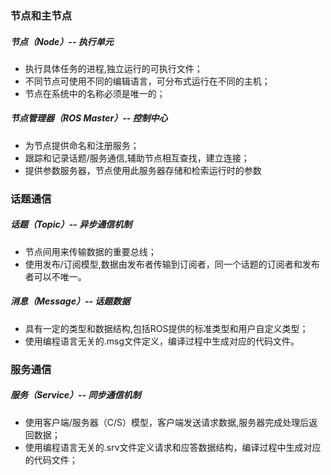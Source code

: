 ### 节点和主节点

##### 节点（Node）-- 执行单元

- 执行具体任务的进程,独立运行的可执行文件；
- 不同节点可使用不同的编辑语言，可分布式运行在不同的主机；
- 节点在系统中的名称必须是唯一的；

##### 节点管理器（ROS Master）-- 控制中心

- 为节点提供命名和注册服务；
- 跟踪和记录话题/服务通信,辅助节点相互查找，建立连接；
- 提供参数服务器，节点使用此服务器存储和检索运行时的参数

### 话题通信

##### 话题（Topic）-- 异步通信机制

- 节点间用来传输数据的重要总线；
- 使用发布/订阅模型,数据由发布者传输到订阅者，同一个话题的订阅者和发布者可以不唯一。

##### 消息（Message）-- 话题数据

- 具有一定的类型和数据结构,包括ROS提供的标准类型和用户自定义类型；
- 使用编程语言无关的.msg文件定义，编译过程中生成对应的代码文件。

### 服务通信

##### 服务（Service）-- 同步通信机制

- 使用客户端/服务器（C/S）模型，客户端发送请求数据,服务器完成处理后返回数据；
- 使用编程语言无关的.srv文件定义请求和应答数据结构，编译过程中生成对应的代码文件；